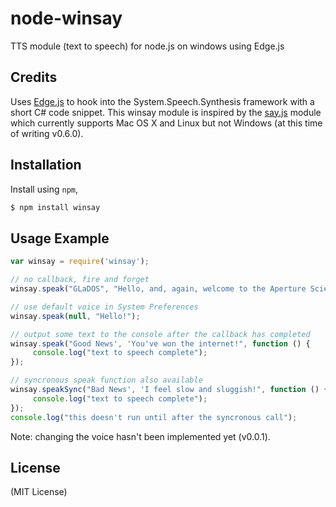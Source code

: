 node-winsay
===========

TTS module (text to speech) for node.js on windows using Edge.js

## Credits
Uses [Edge.js](https://github.com/tjanczuk/edge) to hook into the System.Speech.Synthesis framework with a short C# code snippet. This winsay module is inspired by the [say.js](https://github.com/Marak/say.js) module which currently supports Mac OS X and Linux but not Windows (at this time of writing v0.6.0).

## Installation

Install using `npm`,

``` bash
$ npm install winsay
```

## Usage Example
``` javascript
var winsay = require('winsay');

// no callback, fire and forget
winsay.speak("GLaDOS", "Hello, and, again, welcome to the Aperture Science Computer-Aided Enrichment Center");

// use default voice in System Preferences
winsay.speak(null, "Hello!");

// output some text to the console after the callback has completed
winsay.speak("Good News', 'You've won the internet!", function () {
     console.log("text to speech complete");
});

// syncronous speak function also available
winsay.speakSync("Bad News', 'I feel slow and sluggish!", function () {
     console.log("text to speech complete");
});
console.log("this doesn't run until after the syncronous call");

```
Note: changing the voice hasn't been implemented yet (v0.0.1).


## License
(MIT License)
